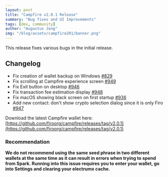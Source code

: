```yaml
---
layout: post
title: "Campfire v2.0.1 Release"
summary: "Bug fixes and UI Improvements"
tags: [dev, community]
author: "Augustus Jong"
img: "/blog/assets/campfire201/banner.png"
---
```


This release fixes various bugs in the initial release.

## Changelog

* Fix creation of wallet backup on Windows [#829](https://github.com/cypherstack/stack_wallet/issues/829)
* Fix scrolling at Campfire experience screen [#949](https://github.com/cypherstack/stack_wallet/issues/949)
* Fix Exit button on desktop [#946](https://github.com/cypherstack/stack_wallet/issues/946)
* Fix transaction fee estimation display [#948](https://github.com/cypherstack/stack_wallet/issues/948)
* Fix macOS showing black screen on first startup [#936](https://github.com/cypherstack/stack_wallet/issues/936)
* Add new contact: don't show crypto selection dialog since it is only Firo [#947](https://github.com/cypherstack/stack_wallet/issues/947)

Download the latest Campfire wallet here: [https://github.com/firoorg/campfire/releases/tag/v2.0.1](https://github.com/firoorg/campfire/releases/tag/v2.0.1)

### Recommendation 

**We do not recommend using the same seed phrase in two different wallets at the same time as it can result in errors when trying to spend from Spark. Running into this issue requires you to enter your wallet, go into Settings and clearing your electrumx cache.**